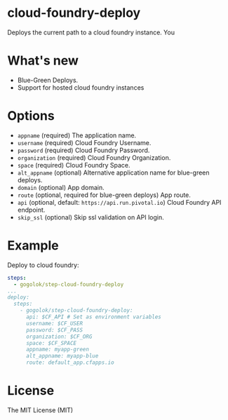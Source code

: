 # cloud-foundry-deploy

Deploys the current path to a cloud foundry instance. You

# What's new

- Blue-Green Deploys.
- Support for hosted cloud foundry instances

# Options

* `appname` (required) The application name.
* `username` (required) Cloud Foundry Username.
* `password` (required) Cloud Foundry Password.
* `organization` (required) Cloud Foundry Organization.
* `space` (required) Cloud Foundry Space.
* `alt_appname` (optional) Alternative application name for blue-green deploys.
* `domain` (optional) App domain.
* `route` (optional, required for blue-green deploys) App route.
* `api` (optional, default: `https://api.run.pivotal.io`) Cloud Foundry API endpoint.
* `skip_ssl` (optional) Skip ssl validation on API login.

# Example

Deploy to cloud foundry:

```yaml
steps:
  - gogolok/step-cloud-foundry-deploy
...
deploy:
  steps:
    - gogolok/step-cloud-foundry-deploy:
      api: $CF_API # Set as environment variables
      username: $CF_USER
      password: $CF_PASS
      organization: $CF_ORG
      space: $CF_SPACE
      appname: myapp-green
      alt_appname: myapp-blue
      route: default_app.cfapps.io

```

# License

The MIT License (MIT)
